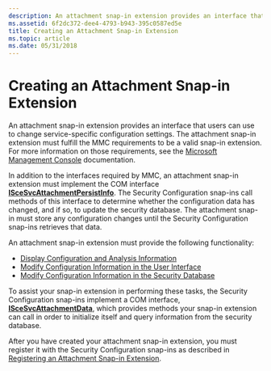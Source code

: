 ```yaml
---
description: An attachment snap-in extension provides an interface that users can use to change service-specific configuration settings.
ms.assetid: 6f2dc372-dee4-4793-b943-395c0587ed5e
title: Creating an Attachment Snap-in Extension
ms.topic: article
ms.date: 05/31/2018
---
```


# Creating an Attachment Snap-in Extension

An attachment snap-in extension provides an interface that users can use to change service-specific configuration settings. The attachment snap-in extension must fulfill the MMC requirements to be a valid snap-in extension. For more information on those requirements, see the [Microsoft Management Console](/previous-versions/windows/desktop/mmc/microsoft-management-console-start-page) documentation.

In addition to the interfaces required by MMC, an attachment snap-in extension must implement the COM interface [**ISceSvcAttachmentPersistInfo**](/windows/desktop/api/Scesvc/nn-scesvc-iscesvcattachmentpersistinfo). The Security Configuration snap-ins call methods of this interface to determine whether the configuration data has changed, and if so, to update the security database. The attachment snap-in must store any configuration changes until the Security Configuration snap-ins retrieves that data.

An attachment snap-in extension must provide the following functionality:

-   [Display Configuration and Analysis Information](displaying-configuration-and-analysis-information.md)
-   [Modify Configuration Information in the User Interface](modifying-configuration-information-in-the-user-interface.md)
-   [Modify Configuration Information in the Security Database](modifying-configuration-information-in-the-database.md)

To assist your snap-in extension in performing these tasks, the Security Configuration snap-ins implement a COM interface, [**ISceSvcAttachmentData**](/windows/desktop/api/Scesvc/nn-scesvc-iscesvcattachmentdata), which provides methods your snap-in extension can call in order to initialize itself and query information from the security database.

After you have created your attachment snap-in extension, you must register it with the Security Configuration snap-ins as described in [Registering an Attachment Snap-in Extension](registering-an-attachment-snap-in-extension.md).

 

 
